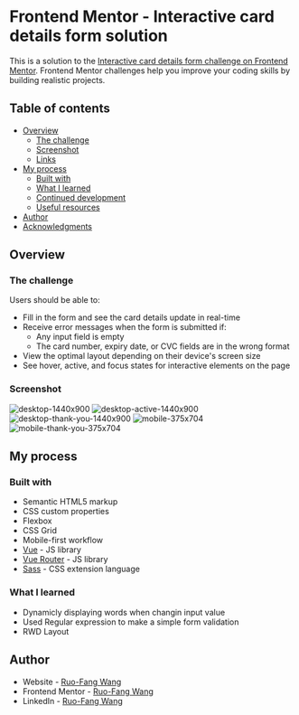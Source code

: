 # Frontend Mentor - Interactive card details form solution

This is a solution to the [Interactive card details form challenge on Frontend Mentor](https://www.frontendmentor.io/challenges/interactive-card-details-form-XpS8cKZDWw). Frontend Mentor challenges help you improve your coding skills by building realistic projects. 

## Table of contents

- [Overview](#overview)
  - [The challenge](#the-challenge)
  - [Screenshot](#screenshot)
  - [Links](#links)
- [My process](#my-process)
  - [Built with](#built-with)
  - [What I learned](#what-i-learned)
  - [Continued development](#continued-development)
  - [Useful resources](#useful-resources)
- [Author](#author)
- [Acknowledgments](#acknowledgments)


## Overview

### The challenge

Users should be able to:

- Fill in the form and see the card details update in real-time
- Receive error messages when the form is submitted if:
  - Any input field is empty
  - The card number, expiry date, or CVC fields are in the wrong format
- View the optimal layout depending on their device's screen size
- See hover, active, and focus states for interactive elements on the page

### Screenshot

![desktop-1440x900](./src/screenshots/desktop-1440x900.png)
![desktop-active-1440x900](./src/screenshots/desktop-active-1440x900.png)
![desktop-thank-you-1440x900](./src/screenshots/desktop-thank-you-1440x900.png)
![mobile-375x704](./src/screenshots/mobile-375x704.png)
![mobile-thank-you-375x704](./src/screenshots/mobile-thank-you-375x704.png)

## My process

### Built with

- Semantic HTML5 markup
- CSS custom properties
- Flexbox
- CSS Grid
- Mobile-first workflow
- [Vue](https://vuejs.org/) - JS library
- [Vue Router](https://router.vuejs.org/) - JS library
- [Sass](https://sass-lang.com/) - CSS extension language

### What I learned

- Dynamicly displaying words when changin input value
- Used Regular expression to make a simple form validation
- RWD Layout


## Author

- Website - [Ruo-Fang Wang](https://wang0857.github.io/myWebPortfolios/)
- Frontend Mentor - [Ruo-Fang Wang](https://www.frontendmentor.io/profile/wang0857)
- LinkedIn - [Ruo-Fang Wang](https://ca.linkedin.com/in/ruo-fang-wang-550269226)
